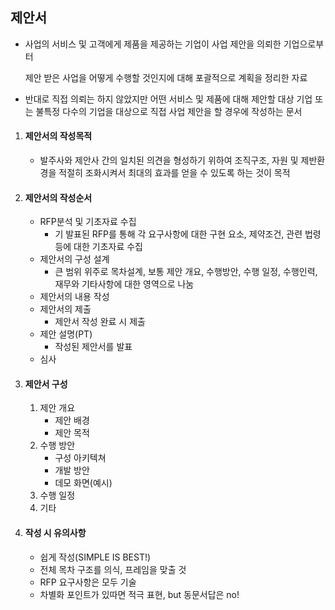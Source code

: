 ## 제안서

- 사업의 서비스 및 고객에게 제품을 제공하는 기업이 사업 제안을 의뢰한 기업으로부터

   제안 받은 사업을 어떻게 수행할 것인지에 대해 포괄적으로 계획을 정리한 자료

- 반대로 직접 의뢰는 하지 않았지만 어떤 서비스 및 제품에 대해 제안할 대상 기업 또는 불특정 다수의 기업을 대상으로 직접 사업 제안을 할 경우에 작성하는 문서

1. #### 제안서의 작성목적

   - 발주사와 제안사 간의 일치된 의견을 형성하기 위하여 조직구조, 자원 및 제반환경을 적절히 조화시켜서 최대의 효과를 얻을 수 있도록 하는 것이 목적

2. #### 제안서의 작성순서

   - RFP분석 및 기초자료 수집
      - 기 발표된 RFP를 통해 각 요구사항에 대한 구현 요소, 제약조건, 관련 법령 등에 대한 기초자료 수집
   - 제안서의 구성 설계
      - 큰 범위 위주로 목차설계, 보통 제안 개요, 수행방안, 수행 일정, 수행인력, 재무와 기타사항에 대한 영역으로 나눔 
   - 제안서의 내용 작성
   - 제안서의 제출
      - 제안서 작성 완료 시 제출
   - 제안 설명(PT)
      - 작성된 제안서를 발표
   - 심사
3. #### 제안서 구성
   1. 제안 개요
      - 제안 배경
      - 제안 목적
   2. 수행 방안
      - 구성 아키텍쳐
      - 개발 방안
      - 데모 화면(예시)
   3. 수행 일정
   4. 기타

4. #### 작성 시 유의사항

   - 쉽게 작성(SIMPLE IS BEST!)
   - 전체 목차 구조를 의식, 프레임을 맞출 것
   - RFP 요구사항은 모두 기술
   - 차별화 포인트가 있따면 적극 표현, but 동문서답은 no!
